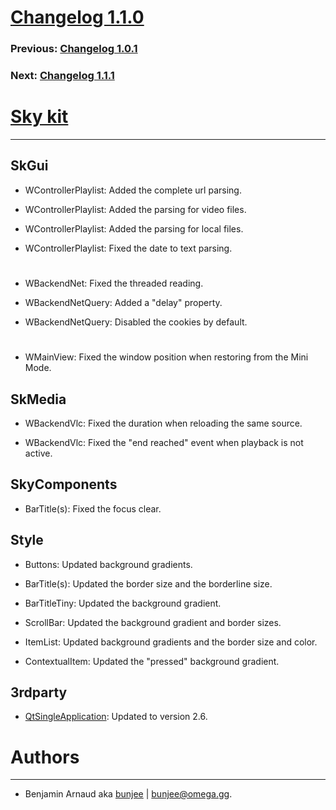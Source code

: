 # [Changelog 1.1.0](http://omega.gg/Sky/changes/1.1.0.html)

### Previous: [Changelog 1.0.1](1.0.1.html)

### Next: [Changelog 1.1.1](1.1.1.html)

# [Sky kit](http://omega.gg/Sky)
---

## SkGui

- WControllerPlaylist: Added the complete url parsing.

- WControllerPlaylist: Added the parsing for video files.

- WControllerPlaylist: Added the parsing for local files.

- WControllerPlaylist: Fixed the date to text parsing.

#

- WBackendNet: Fixed the threaded reading.

- WBackendNetQuery: Added a "delay" property.

- WBackendNetQuery: Disabled the cookies by default.

#

- WMainView: Fixed the window position when restoring from the Mini Mode.


## SkMedia

- WBackendVlc: Fixed the duration when reloading the same source.

- WBackendVlc: Fixed the "end reached" event when playback is not active.


## SkyComponents

- BarTitle(s): Fixed the focus clear.


## Style

- Buttons: Updated background gradients.

- BarTitle(s): Updated the border size and the borderline size.

- BarTitleTiny: Updated the background gradient.

- ScrollBar: Updated the background gradient and border sizes.

- ItemList: Updated background gradients and the border size and color.

- ContextualItem: Updated the "pressed" background gradient.


## 3rdparty

- [QtSingleApplication](http://github.com/qtproject/qt-solutions/tree/master/qtsingleapplication): Updated to version 2.6.


# Authors
---

- Benjamin Arnaud aka [bunjee](http://bunjee.me) | <bunjee@omega.gg>.
